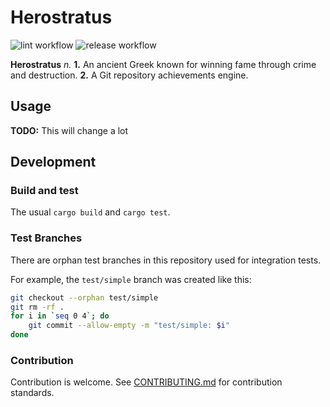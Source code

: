 # Herostratus
![lint workflow](https://github.com/Notgnoshi/herostratus/actions/workflows/lint.yml/badge.svg?event=push)
![release workflow](https://github.com/Notgnoshi/herostratus/actions/workflows/release.yml/badge.svg?event=push)

**Herostratus** *n.* **1.** An ancient Greek known for winning fame through crime and destruction.
**2.** A Git repository achievements engine.

## Usage
**TODO:** This will change a lot

## Development

### Build and test
The usual `cargo build` and `cargo test`.

### Test Branches
There are orphan test branches in this repository used for integration tests.

For example, the `test/simple` branch was created like this:
```sh
git checkout --orphan test/simple
git rm -rf .
for i in `seq 0 4`; do
    git commit --allow-empty -m "test/simple: $i"
done
```

### Contribution
Contribution is welcome. See [CONTRIBUTING.md](CONTRIBUTING.md) for contribution standards.
